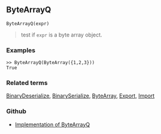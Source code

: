 ## ByteArrayQ

```
ByteArrayQ(expr)
```

>test if `expr` is a byte array object.
 
### Examples

```
>> ByteArrayQ(ByteArray({1,2,3}))
True
```

### Related terms 
[BinaryDeserialize](BinaryDeserialize.md), [BinarySerialize](BinarySerialize.md), [ByteArray](ByteArray.md), [Export](Export.md), [Import](Import.md)

### Github

* [Implementation of ByteArrayQ](https://github.com/axkr/symja_android_library/blob/master/symja_android_library/matheclipse-core/src/main/java/org/matheclipse/core/expression/BuiltInSymbol.java#L47) 
